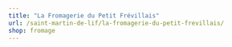 ```yaml
---
title: "La Fromagerie du Petit Frévillais"
url: /saint-martin-de-lif/la-fromagerie-du-petit-frevillais/
shop: fromage
---
```

